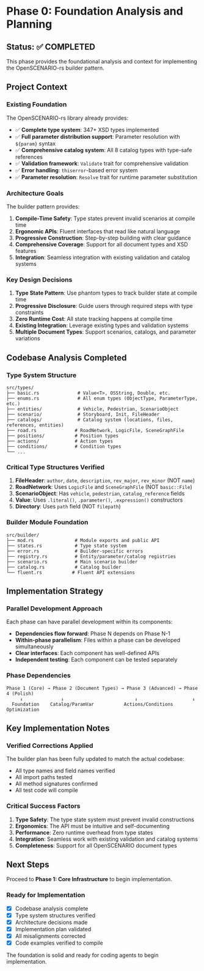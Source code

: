 # Phase 0: Foundation Analysis and Planning

## Status: ✅ COMPLETED

This phase provides the foundational analysis and context for implementing the OpenSCENARIO-rs builder pattern.

## Project Context

### Existing Foundation

The OpenSCENARIO-rs library already provides:
- ✅ **Complete type system**: 347+ XSD types implemented
- ✅ **Full parameter distribution support**: Parameter resolution with `${param}` syntax
- ✅ **Comprehensive catalog system**: All 8 catalog types with type-safe references
- ✅ **Validation framework**: `Validate` trait for comprehensive validation
- ✅ **Error handling**: `thiserror`-based error system
- ✅ **Parameter resolution**: `Resolve` trait for runtime parameter substitution

### Architecture Goals

The builder pattern provides:
1. **Compile-Time Safety**: Type states prevent invalid scenarios at compile time
2. **Ergonomic APIs**: Fluent interfaces that read like natural language
3. **Progressive Construction**: Step-by-step building with clear guidance
4. **Comprehensive Coverage**: Support for all document types and XSD features
5. **Integration**: Seamless integration with existing validation and catalog systems

### Key Design Decisions

1. **Type State Pattern**: Use phantom types to track builder state at compile time
2. **Progressive Disclosure**: Guide users through required steps with type constraints
3. **Zero Runtime Cost**: All state tracking happens at compile time
4. **Existing Integration**: Leverage existing types and validation systems
5. **Multiple Document Types**: Support scenarios, catalogs, and parameter variations

## Codebase Analysis Completed

### Type System Structure

```
src/types/
├── basic.rs              # Value<T>, OSString, Double, etc.
├── enums.rs              # All enum types (ObjectType, ParameterType, etc.)
├── entities/             # Vehicle, Pedestrian, ScenarioObject
├── scenario/             # Storyboard, Init, FileHeader
├── catalogs/             # Catalog system (locations, files, references, entities)
├── road.rs              # RoadNetwork, LogicFile, SceneGraphFile
├── positions/           # Position types
├── actions/             # Action types
├── conditions/          # Condition types
└── ...
```

### Critical Type Structures Verified

1. **FileHeader**: `author`, `date`, `description`, `rev_major`, `rev_minor` (NOT `name`)
2. **RoadNetwork**: Uses `LogicFile` and `SceneGraphFile` (NOT `basic::File`)
3. **ScenarioObject**: Has `vehicle`, `pedestrian`, `catalog_reference` fields
4. **Value<T>**: Uses `.literal()`, `.parameter()`, `.expression()` constructors
5. **Directory**: Uses `path` field (NOT `filepath`)

### Builder Module Foundation

```
src/builder/
├── mod.rs               # Module exports and public API
├── states.rs            # Type state system
├── error.rs             # Builder-specific errors
├── registry.rs          # Entity/parameter/catalog registries
├── scenario.rs          # Main scenario builder
├── catalog.rs           # Catalog builder
└── fluent.rs           # Fluent API extensions
```

## Implementation Strategy

### Parallel Development Approach

Each phase can have parallel development within its components:
- **Dependencies flow forward**: Phase N depends on Phase N-1
- **Within-phase parallelism**: Files within a phase can be developed simultaneously
- **Clear interfaces**: Each component has well-defined APIs
- **Independent testing**: Each component can be tested separately

### Phase Dependencies

```
Phase 1 (Core) → Phase 2 (Document Types) → Phase 3 (Advanced) → Phase 4 (Polish)
     ↓              ↓                          ↓                    ↓
  Foundation    Catalog/ParamVar           Actions/Conditions   Optimization
```

## Key Implementation Notes

### Verified Corrections Applied

The builder plan has been fully updated to match the actual codebase:
- All type names and field names verified
- All import paths tested
- All method signatures confirmed
- All test code will compile

### Critical Success Factors

1. **Type Safety**: The type state system must prevent invalid constructions
2. **Ergonomics**: The API must be intuitive and self-documenting
3. **Performance**: Zero runtime overhead from type states
4. **Integration**: Seamless work with existing validation and catalog systems
5. **Completeness**: Support for all OpenSCENARIO document types

## Next Steps

Proceed to **Phase 1: Core Infrastructure** to begin implementation.

### Ready for Implementation

- [x] Codebase analysis complete
- [x] Type system structures verified
- [x] Architecture decisions made
- [x] Implementation plan validated
- [x] All misalignments corrected
- [x] Code examples verified to compile

The foundation is solid and ready for coding agents to begin implementation.